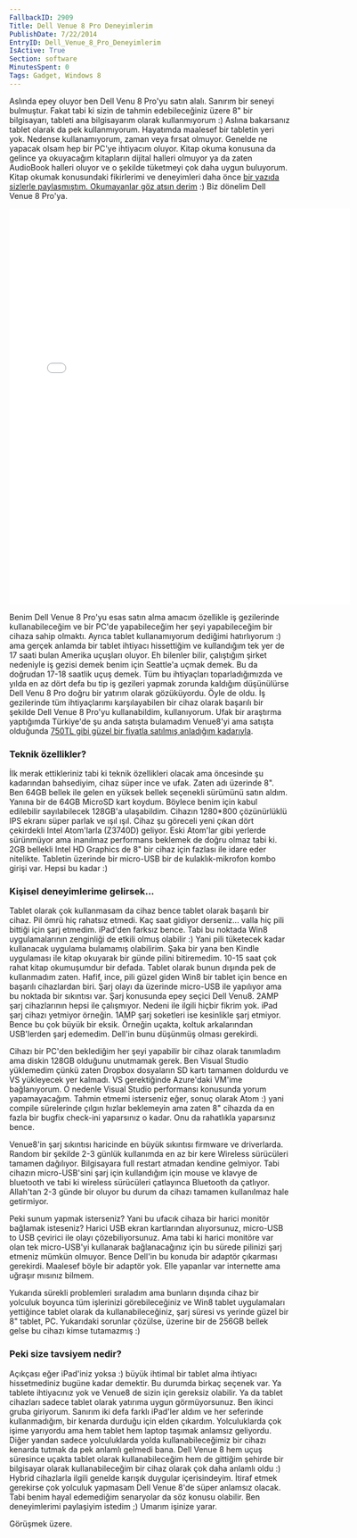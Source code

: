 ```yaml
---
FallbackID: 2909
Title: Dell Venue 8 Pro Deneyimlerim
PublishDate: 7/22/2014
EntryID: Dell_Venue_8_Pro_Deneyimlerim
IsActive: True
Section: software
MinutesSpent: 0
Tags: Gadget, Windows 8
---
```

Aslında epey oluyor ben Dell Venu 8 Pro'yu satın alalı. Sanırım bir
seneyi bulmuştur. Fakat tabi ki sizin de tahmin edebileceğiniz üzere 8"
bir bilgisayarı, tableti ana bilgisayarım olarak kullanmıyorum :) Aslına
bakarsanız tablet olarak da pek kullanmıyorum. Hayatımda maalesef bir
tabletin yeri yok. Nedense kullanamıyorum, zaman veya fırsat olmuyor.
Genelde ne yapacak olsam hep bir PC'ye ihtiyacım oluyor. Kitap okuma
konusuna da gelince ya okuyacağım kitapların dijital halleri olmuyor ya
da zaten AudioBook halleri oluyor ve o şekilde tüketmeyi çok daha uygun
buluyorum. Kitap okumak konusundaki fikirlerimi ve deneyimleri daha önce
[bir yazıda sizlerle paylaşmıştım. Okumayanlar göz atsın
derim](http://daron.yondem.com/tr/post/Kitap_okumak_artik_cok_kolay) :)
Biz dönelim Dell Venue 8 Pro'ya.
<iframe src="//instagram.com/p/i6Sk_FkAOj/embed/" width="612" height="710" frameborder="0" scrolling="no" allowtransparency="true"></iframe>
Benim Dell Venue 8 Pro'yu esas satın alma amacım özellikle iş
gezilerinde kullanabileceğim ve bir PC'de yapabileceğim her şeyi
yapabileceğim bir cihaza sahip olmaktı. Ayrıca tablet kullanamıyorum
dediğimi hatırlıyorum :) ama gerçek anlamda bir tablet ihtiyacı
hissettiğim ve kullandığım tek yer de 17 saati bulan Amerika uçuşları
oluyor. Eh bilenler bilir, çalıştığım şirket nedeniyle iş gezisi demek
benim için Seattle'a uçmak demek. Bu da doğrudan 17-18 saatlik uçuş
demek. Tüm bu ihtiyaçları toparladığımızda ve yılda en az dört defa bu
tip iş gezileri yapmak zorunda kaldığım düşünülürse Dell Venu 8 Pro
doğru bir yatırım olarak gözüküyordu. Öyle de oldu. İş gezilerinde tüm
ihtiyaçlarımı karşılayabilen bir cihaz olarak başarılı bir şekilde Dell
Venue 8 Pro'yu kullanabildim, kullanıyorum. Ufak bir araştırma
yaptığımda Türkiye'de şu anda satışta bulamadım Venue8'yi ama satışta
olduğunda [750TL gibi güzel bir fiyatla satılmış anladığım
kadarıyla](http://www.pcdepo.com/dell-venue-8-pro-tablet-pc).

### Teknik özellikler?

İlk merak ettikleriniz tabi ki teknik özellikleri olacak ama öncesinde
şu kadarından bahsediyim, cihaz süper ince ve ufak. Zaten adı üzerinde
8". Ben 64GB bellek ile gelen en yüksek bellek seçenekli sürümünü satın
aldım. Yanına bir de 64GB MicroSD kart koydum. Böylece benim için kabul
edilebilir sayılabilecek 128GB'a ulaşabildim. Cihazın 1280\*800
çözünürlüklü IPS ekranı süper parlak ve ışıl ışıl. Cihaz şu göreceli
yeni çıkan dört çekirdekli Intel Atom'larla (Z3740D) geliyor. Eski
Atom'lar gibi yerlerde sürünmüyor ama inanılmaz performans beklemek de
doğru olmaz tabi ki. 2GB bellekli Intel HD Graphics de 8" bir cihaz için
fazlası ile idare eder nitelikte. Tabletin üzerinde bir micro-USB bir de
kulaklık-mikrofon kombo girişi var. Hepsi bu kadar :)

### Kişisel deneyimlerime gelirsek...

Tablet olarak çok kullanmasam da cihaz bence tablet olarak başarılı bir
cihaz. Pil ömrü hiç rahatsız etmedi. Kaç saat gidiyor derseniz... valla
hiç pili bittiği için şarj etmedim. iPad'den farksız bence. Tabi bu
noktada Win8 uygulamalarının zenginliği de etkili olmuş olabilir :) Yani
pili tüketecek kadar kullanacak uygulama bulamamış olabilirim. Şaka bir
yana ben Kindle uygulaması ile kitap okuyarak bir günde pilini
bitiremedim. 10-15 saat çok rahat kitap okumuşumdur bir defada. Tablet
olarak bunun dışında pek de kullanmadım zaten. Hafif, ince, pili güzel
giden Win8 bir tablet için bence en başarılı cihazlardan biri. Şarj
olayı da üzerinde micro-USB ile yapılıyor ama bu noktada bir sıkıntısı
var. Şarj konusunda epey seçici Dell Venu8. 2AMP şarj cihazlarının hepsi
ile çalışmıyor. Nedeni ile ilgili hiçbir fikrim yok. iPad şarj cihazı
yetmiyor örneğin. 1AMP şarj soketleri ise kesinlikle şarj etmiyor. Bence
bu çok büyük bir eksik. Örneğin uçakta, koltuk arkalarından USB'lerden
şarj edemedim. Dell'in bunu düşünmüş olması gerekirdi.

Cihazı bir PC'den beklediğim her şeyi yapabilir bir cihaz olarak
tanımladım ama diskin 128GB olduğunu unutmamak gerek. Ben Visual Studio
yüklemedim çünkü zaten Dropbox dosyaların SD kartı tamamen doldurdu ve
VS yükleyecek yer kalmadı. VS gerektiğinde Azure'daki VM'ime
bağlanıyorum. O nedenle Visual Studio performansı konusunda yorum
yapamayacağım. Tahmin etmemi isterseniz eğer, sonuç olarak Atom :) yani
compile sürelerinde çılgın hızlar beklemeyin ama zaten 8" cihazda da en
fazla bir bugfix check-ini yaparsınız o kadar. Onu da rahatlıkla
yaparsınız bence.

Venue8'in şarj sıkıntısı haricinde en büyük sıkıntısı firmware ve
driverlarda. Random bir şekilde 2-3 günlük kullanımda en az bir kere
Wireless sürücüleri tamamen dağılıyor. Bilgisayara full restart atmadan
kendine gelmiyor. Tabi cihazın micro-USB'sini şarj için kullandığım için
mouse ve klavye de bluetooth ve tabi ki wireless sürücüleri çatlayınca
Bluetooth da çatlıyor. Allah'tan 2-3 günde bir oluyor bu durum da cihazı
tamamen kullanılmaz hale getirmiyor.

Peki sunum yapmak isterseniz? Yani bu ufacık cihaza bir harici monitör
bağlamak isteseniz? Harici USB ekran kartlarından alıyorsunuz, micro-USB
to USB çevirici ile olayı çözebiliyorsunuz. Ama tabi ki harici monitöre
var olan tek micro-USB'yi kullanarak bağlanacağınız için bu sürede
pilinizi şarj etmeniz mümkün olmuyor. Bence Dell'in bu konuda bir
adaptör çıkarması gerekirdi. Maalesef böyle bir adaptör yok. Elle
yapanlar var internette ama uğraşır mısınız bilmem.

Yukarıda sürekli problemleri sıraladım ama bunların dışında cihaz bir
yolculuk boyunca tüm işlerinizi görebileceğiniz ve Win8 tablet
uygulamaları yettiğince tablet olarak da kullanabileceğiniz, şarj süresi
vs yerinde güzel bir 8" tablet, PC. Yukarıdaki sorunlar çözülse, üzerine
bir de 256GB bellek gelse bu cihazı kimse tutamazmış :)

### Peki size tavsiyem nedir?

Açıkçası eğer iPad'iniz yoksa :) büyük ihtimal bir tablet alma ihtiyacı
hissetmediniz bugüne kadar demektir. Bu durumda birkaç seçenek var. Ya
tablete ihtiyacınız yok ve Venue8 de sizin için gereksiz olabilir. Ya da
tablet cihazları sadece tablet olarak yatırıma uygun görmüyorsunuz. Ben
ikinci gruba giriyorum. Sanırım iki defa farklı iPad'ler aldım ve her
seferinde kullanmadığım, bir kenarda durduğu için elden çıkardım.
Yolculuklarda çok işime yarıyordu ama hem tablet hem laptop taşımak
anlamsız geliyordu. Diğer yandan sadece yolculuklarda yolda
kullanabileceğimiz bir cihazı kenarda tutmak da pek anlamlı gelmedi
bana. Dell Venue 8 hem uçuş süresince uçakta tablet olarak
kullanabileceğim hem de gittiğim şehirde bir bilgisayar olarak
kullanabileceğim bir cihaz olarak çok daha anlamlı oldu :) Hybrid
cihazlarla ilgili genelde karışık duygular içerisindeyim. İtiraf etmek
gerekirse çok yolculuk yapmasam Dell Venue 8'de süper anlamsız olacak.
Tabi benim hayal edemediğim senaryolar da söz konusu olabilir. Ben
deneyimlerimi paylaşiyim istedim ;) Umarım işinize yarar.

Görüşmek üzere.


